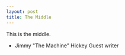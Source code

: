 ```yaml
---
layout: post
title: The Middle
---
```



This is the middle.

- Jimmy "The Machine" Hickey 
	Guest writer